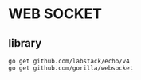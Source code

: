 # WEB SOCKET

## library
    go get github.com/labstack/echo/v4
    go get github.com/gorilla/websocket